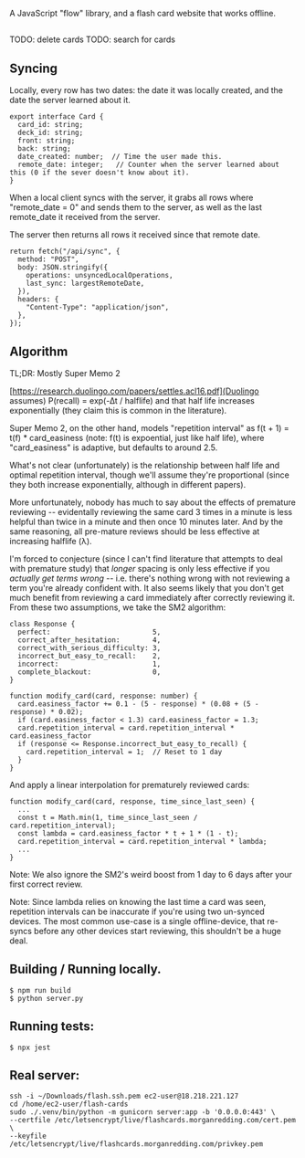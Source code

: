 
A JavaScript "flow" library, and a flash card website that works offline.

##

TODO: delete cards
TODO: search for cards

## Syncing

Locally, every row has two dates: the date it was locally created, and the date the server learned about it.

```
export interface Card {
  card_id: string;
  deck_id: string;
  front: string;
  back: string;
  date_created: number;  // Time the user made this.
  remote_date: integer;   // Counter when the server learned about this (0 if the sever doesn't know about it).
}
```

When a local client syncs with the server, it grabs all rows where "remote_date = 0" and sends them to the server, as well as the last remote_date it received from the server.

The server then returns all rows it received since that remote date.

```
return fetch("/api/sync", {
  method: "POST",
  body: JSON.stringify({
    operations: unsyncedLocalOperations,
    last_sync: largestRemoteDate,
  }),
  headers: {
    "Content-Type": "application/json",
  },
});
```

## Algorithm

TL;DR: Mostly Super Memo 2

[https://research.duolingo.com/papers/settles.acl16.pdf](Duolingo assumes) P(recall) = exp(-∆t / halflife) and that half life increases exponentially (they claim this is common in the literature).

Super Memo 2, on the other hand, models "repetition interval" as f(t + 1) = t(f) * card_easiness (note: f(t) is expoential, just like half life), where "card_easiness" is adaptive, but defaults to around 2.5.

What's not clear (unfortunately) is the relationship between half life and optimal repetition interval, though we'll assume they're proportional (since they both increase exponentially, although in different papers).

More unfortunately, nobody has much to say about the effects of premature reviewing -- evidentally reviewing the same card 3 times in a minute is less helpful than twice in a minute and then once 10 minutes later. And by the same reasoning, all pre-mature reviews should be less effective at increasing halflife (λ).

I'm forced to conjecture (since I can't find literature that attempts to deal with premature study) that *longer* spacing is only less effective if you *actually get terms wrong* -- i.e. there's nothing wrong with not reviewing a term you're already confident with. It also seems likely that you don't get much benefit from reviewing a card immediately after correctly reviewing it. From these two assumptions, we take the SM2 algorithm:

```
class Response {
  perfect:                         5,
  correct_after_hesitation:        4,
  correct_with_serious_difficulty: 3,
  incorrect_but_easy_to_recall:    2,
  incorrect:                       1,
  complete_blackout:               0,
}

function modify_card(card, response: number) {
  card.easiness_factor += 0.1 - (5 - response) * (0.08 + (5 - response) * 0.02);
  if (card.easiness_factor < 1.3) card.easiness_factor = 1.3;
  card.repetition_interval = card.repetition_interval * card.easiness_factor
  if (response <= Response.incorrect_but_easy_to_recall) {
    card.repetition_interval = 1;  // Reset to 1 day
  }
}
```

And apply a linear interpolation for prematurely reviewed cards:

```
function modify_card(card, response, time_since_last_seen) {
  ...
  const t = Math.min(1, time_since_last_seen / card.repetition_interval);
  const lambda = card.easiness_factor * t + 1 * (1 - t);
  card.repetition_interval = card.repetition_interval * lambda;
  ...
}
```

Note: We also ignore the SM2's weird boost from 1 day to 6 days after your first correct review.

Note: Since lambda relies on knowing the last time a card was seen, repetition intervals can be inaccurate if you're using two un-synced devices. The most common use-case is a single offline-device, that re-syncs before any other devices start reviewing, this shouldn't be a huge deal.

## Building / Running locally.

```
$ npm run build
$ python server.py
```

## Running tests:

```
$ npx jest
```

## Real server:

```
ssh -i ~/Downloads/flash.ssh.pem ec2-user@18.218.221.127
cd /home/ec2-user/flash-cards
sudo ./.venv/bin/python -m gunicorn server:app -b '0.0.0.0:443' \
--certfile /etc/letsencrypt/live/flashcards.morganredding.com/cert.pem \
--keyfile /etc/letsencrypt/live/flashcards.morganredding.com/privkey.pem
```